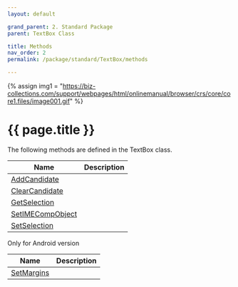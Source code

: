 ```yaml
---
layout: default

grand_parent: 2. Standard Package
parent: TextBox Class

title: Methods
nav_order: 2
permalink: /package/standard/TextBox/methods

---
```

{% assign img1 = "https://biz-collections.com/support/webpages/html/onlinemanual/browser/crs/core/core1.files/image001.gif" %}


# {{ page.title }}

The following methods are defined in the TextBox class.

|Name       |  Description |
|----------	|--------------|
|[AddCandidate](/package/standard/TextBox/methods/AddCandidate) | |
|[ClearCandidate](/package/standard/TextBox/methods/ClearCandidate) | |
|[GetSelection](/package/standard/TextBox/methods/GetSelection) | |
|[SetIMECompObject](/package/standard/TextBox/methods/SetIMECompObject) | |
|[SetSelection](/package/standard/TextBox/methods/SetSelection) | |

Only for Android version

|Name       |  Description |
|----------	|--------------|
|[SetMargins](/package/standard/TextBox/methods/setmargins) | |
